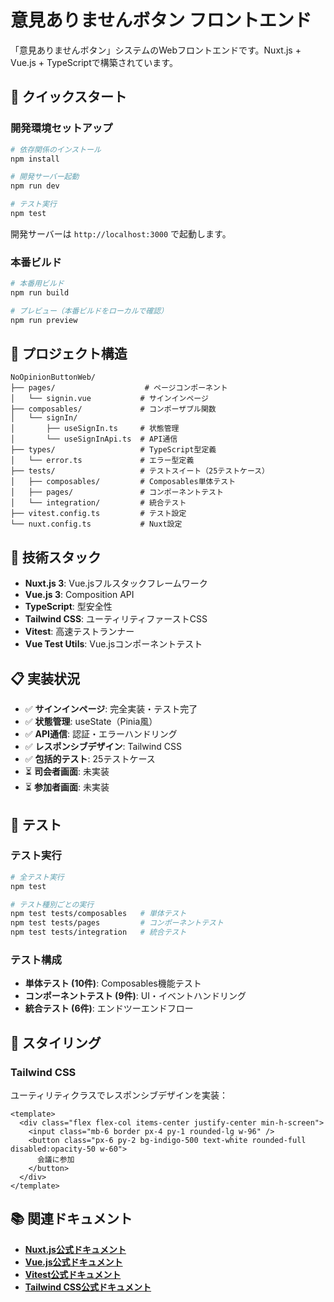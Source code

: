 # 意見ありませんボタン フロントエンド

「意見ありませんボタン」システムのWebフロントエンドです。Nuxt.js + Vue.js + TypeScriptで構築されています。

## 🚀 クイックスタート

### 開発環境セットアップ

```bash
# 依存関係のインストール
npm install

# 開発サーバー起動
npm run dev

# テスト実行
npm test
```

開発サーバーは `http://localhost:3000` で起動します。

### 本番ビルド

```bash
# 本番用ビルド
npm run build

# プレビュー（本番ビルドをローカルで確認）
npm run preview
```

## 📁 プロジェクト構造

```
NoOpinionButtonWeb/
├── pages/                    # ページコンポーネント
│   └── signin.vue           # サインインページ
├── composables/             # コンポーザブル関数
│   └── signIn/
│       ├── useSignIn.ts     # 状態管理
│       └── useSignInApi.ts  # API通信
├── types/                   # TypeScript型定義
│   └── error.ts             # エラー型定義
├── tests/                   # テストスイート（25テストケース）
│   ├── composables/         # Composables単体テスト
│   ├── pages/               # コンポーネントテスト
│   └── integration/         # 統合テスト
├── vitest.config.ts         # テスト設定
└── nuxt.config.ts           # Nuxt設定
```

## 🔧 技術スタック

- **Nuxt.js 3**: Vue.jsフルスタックフレームワーク
- **Vue.js 3**: Composition API
- **TypeScript**: 型安全性
- **Tailwind CSS**: ユーティリティファーストCSS
- **Vitest**: 高速テストランナー
- **Vue Test Utils**: Vue.jsコンポーネントテスト

## 📋 実装状況

- ✅ **サインインページ**: 完全実装・テスト完了
- ✅ **状態管理**: useState（Pinia風）
- ✅ **API通信**: 認証・エラーハンドリング
- ✅ **レスポンシブデザイン**: Tailwind CSS
- ✅ **包括的テスト**: 25テストケース
- ⏳ **司会者画面**: 未実装
- ⏳ **参加者画面**: 未実装

## 🧪 テスト

### テスト実行

```bash
# 全テスト実行
npm test

# テスト種別ごとの実行
npm test tests/composables   # 単体テスト
npm test tests/pages         # コンポーネントテスト
npm test tests/integration   # 統合テスト
```

### テスト構成

- **単体テスト (10件)**: Composables機能テスト
- **コンポーネントテスト (9件)**: UI・イベントハンドリング
- **統合テスト (6件)**: エンドツーエンドフロー

## 🎨 スタイリング

### Tailwind CSS

ユーティリティクラスでレスポンシブデザインを実装：

```vue
<template>
  <div class="flex flex-col items-center justify-center min-h-screen">
    <input class="mb-6 border px-4 py-1 rounded-lg w-96" />
    <button class="px-6 py-2 bg-indigo-500 text-white rounded-full disabled:opacity-50 w-60">
      会議に参加
    </button>
  </div>
</template>
```

## 📚 関連ドキュメント

- **[Nuxt.js公式ドキュメント](https://nuxt.com/docs)**
- **[Vue.js公式ドキュメント](https://vuejs.org/)**
- **[Vitest公式ドキュメント](https://vitest.dev/)**
- **[Tailwind CSS公式ドキュメント](https://tailwindcss.com/docs)**
